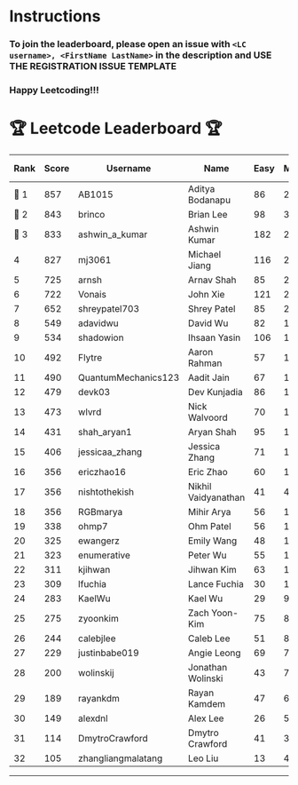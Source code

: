 # Instructions
### To join the leaderboard, please open an issue with `<LC username>, <FirstName LastName>` in the description and USE THE REGISTRATION ISSUE TEMPLATE
### Happy Leetcoding!!!


# 🏆 Leetcode Leaderboard 🏆

| Rank | Score | Username       | Name | Easy | Medium | Hard | Problems Solved |
|------|----------------|-----------------|-------------------|--------------|--------------|--------------|--------------|
| 🥇 1 | 857 | AB1015 | Aditya Bodanapu | 86 | 276 | 73 | 435 |
| 🥈 2 | 843 | brinco | Brian Lee | 98 | 305 | 45 | 448 |
| 🥉 3 | 833 | ashwin_a_kumar | Ashwin Kumar | 182 | 291 | 23 | 496 |
| 4 | 827 | mj3061 | Michael Jiang | 116 | 285 | 47 | 448 |
| 5 | 725 | arnsh | Arnav Shah | 85 | 236 | 56 | 377 |
| 6 | 722 | Vonais | John Xie | 121 | 248 | 35 | 404 |
| 7 | 652 | shreypatel703 | Shrey Patel | 85 | 240 | 29 | 354 |
| 8 | 549 | adavidwu | David Wu | 82 | 172 | 41 | 295 |
| 9 | 534 | shadowion | Ihsaan Yasin | 106 | 178 | 24 | 308 |
| 10 | 492 | Flytre | Aaron Rahman | 57 | 156 | 41 | 254 |
| 11 | 490 | QuantumMechanics123 | Aadit Jain | 67 | 180 | 21 | 268 |
| 12 | 479 | devk03 | Dev Kunjadia | 86 | 180 | 11 | 277 |
| 13 | 473 | wlvrd | Nick Walvoord | 70 | 173 | 19 | 262 |
| 14 | 431 | shah_aryan1 | Aryan Shah | 95 | 135 | 22 | 252 |
| 15 | 406 | jessicaa_zhang | Jessica Zhang | 71 | 142 | 17 | 230 |
| 16 | 356 | ericzhao16 | Eric Zhao | 60 | 133 | 10 | 203 |
| 17 | 356 | nishtothekish | Nikhil Vaidyanathan | 41 | 42 | 77 | 160 |
| 18 | 356 | RGBmarya | Mihir Arya | 56 | 117 | 22 | 195 |
| 19 | 338 | ohmp7 | Ohm Patel | 56 | 123 | 12 | 191 |
| 20 | 325 | ewangerz | Emily Wang | 48 | 110 | 19 | 177 |
| 21 | 323 | enumerative | Peter Wu | 55 | 113 | 14 | 182 |
| 22 | 311 | kjihwan | Jihwan Kim | 63 | 103 | 14 | 180 |
| 23 | 309 | lfuchia | Lance Fuchia | 30 | 129 | 7 | 166 |
| 24 | 283 | KaelWu | Kael Wu | 29 | 97 | 20 | 146 |
| 25 | 275 | zyoonkim | Zach Yoon-Kim | 75 | 82 | 12 | 169 |
| 26 | 244 | calebjlee | Caleb Lee | 51 | 83 | 9 | 143 |
| 27 | 229 | justinbabe019 | Angie Leong | 69 | 74 | 4 | 147 |
| 28 | 200 | wolinskij | Jonathan Wolinski | 43 | 74 | 3 | 120 |
| 29 | 189 | rayankdm | Rayan Kamdem | 47 | 68 | 2 | 117 |
| 30 | 149 | alexdnl | Alex Lee | 26 | 51 | 7 | 84 |
| 31 | 114 | DmytroCrawford | Dmytro Crawford | 41 | 35 | 1 | 77 |
| 32 | 105 | zhangliangmalatang | Leo Liu | 13 | 40 | 4 | 57 |
---